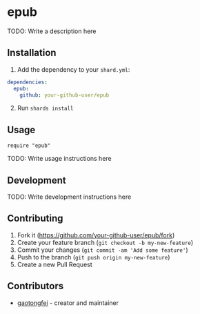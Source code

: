 # epub

TODO: Write a description here

## Installation

1. Add the dependency to your `shard.yml`:
```yaml
dependencies:
  epub:
    github: your-github-user/epub
```
2. Run `shards install`

## Usage

```crystal
require "epub"
```

TODO: Write usage instructions here

## Development

TODO: Write development instructions here

## Contributing

1. Fork it (<https://github.com/your-github-user/epub/fork>)
2. Create your feature branch (`git checkout -b my-new-feature`)
3. Commit your changes (`git commit -am 'Add some feature'`)
4. Push to the branch (`git push origin my-new-feature`)
5. Create a new Pull Request

## Contributors

- [gaotongfei](https://github.com/your-github-user) - creator and maintainer
